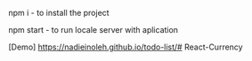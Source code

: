 npm i - to install the project

npm start - to run locale server with aplication

[Demo] https://nadieinoleh.github.io/todo-list/# React-Currency
